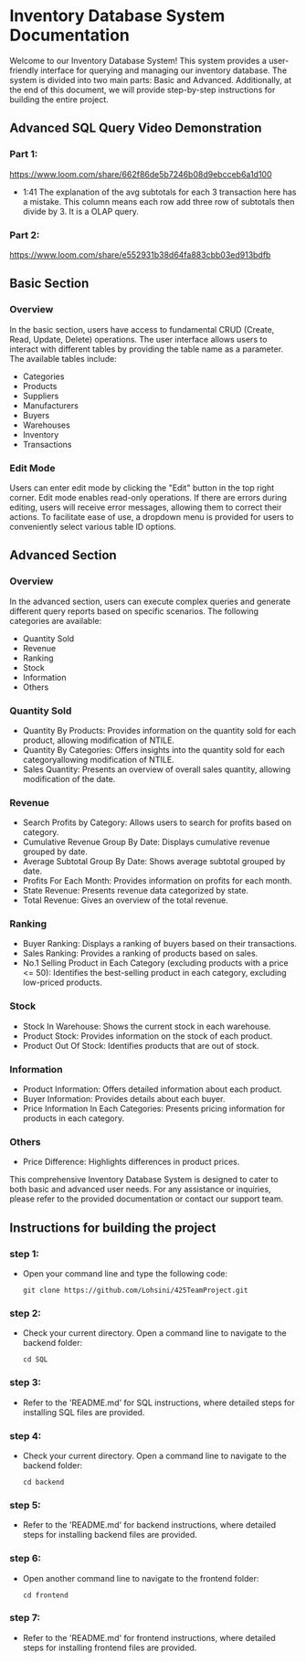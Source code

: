 # Inventory Database System Documentation

Welcome to our Inventory Database System! This system provides a user-friendly interface for querying and managing our inventory database. The system is divided into two main parts: Basic and Advanced. Additionally, at the end of this document, we will provide step-by-step instructions for building the entire project.

## Advanced SQL Query Video Demonstration
### Part 1: 
https://www.loom.com/share/662f86de5b7246b08d9ebcceb6a1d100
* 1:41 The explanation of the avg subtotals for each 3 transaction here has a mistake. This column means each row add three row of subtotals then divide by 3. It is a OLAP query.

### Part 2:
https://www.loom.com/share/e552931b38d64fa883cbb03ed913bdfb

## Basic Section
### Overview
In the basic section, users have access to fundamental CRUD (Create, Read, Update, Delete) operations. The user interface allows users to interact with different tables by providing the table name as a parameter. The available tables include:

- Categories
- Products
- Suppliers
- Manufacturers
- Buyers
- Warehouses
- Inventory
- Transactions

### Edit Mode
Users can enter edit mode by clicking the "Edit" button in the top right corner. Edit mode enables read-only operations. If there are errors during editing, users will receive error messages, allowing them to correct their actions.
To facilitate ease of use, a dropdown menu is provided for users to conveniently select various table ID options.

## Advanced Section
### Overview
In the advanced section, users can execute complex queries and generate different query reports based on specific scenarios. The following categories are available:

- Quantity Sold
- Revenue
- Ranking
- Stock
- Information
- Others

### Quantity Sold
- Quantity By Products: Provides information on the quantity sold for each product, allowing modification of NTILE.
- Quantity By Categories: Offers insights into the quantity sold for each categoryallowing modification of NTILE.
- Sales Quantity: Presents an overview of overall sales quantity, allowing modification of the date.

### Revenue
- Search Profits by Category: Allows users to search for profits based on category.
- Cumulative Revenue Group By Date: Displays cumulative revenue grouped by date.
- Average Subtotal Group By Date: Shows average subtotal grouped by date.
- Profits For Each Month: Provides information on profits for each month.
- State Revenue: Presents revenue data categorized by state.
- Total Revenue: Gives an overview of the total revenue.

### Ranking
- Buyer Ranking: Displays a ranking of buyers based on their transactions.
- Sales Ranking: Provides a ranking of products based on sales.
- No.1 Selling Product in Each Category (excluding products with a price <= 50): Identifies the best-selling product in each category, excluding low-priced products.

### Stock
- Stock In Warehouse: Shows the current stock in each warehouse.
- Product Stock: Provides information on the stock of each product.
- Product Out Of Stock: Identifies products that are out of stock.

### Information
- Product Information: Offers detailed information about each product.
- Buyer Information: Provides details about each buyer.
- Price Information In Each Categories: Presents pricing information for products in each 
category.

### Others
- Price Difference: Highlights differences in product prices.

This comprehensive Inventory Database System is designed to cater to both basic and advanced user needs. For any assistance or inquiries, please refer to the provided documentation or contact our support team.

## Instructions for building the project

### step 1:
- Open your command line and type the following code:
  ```
  git clone https://github.com/Lohsini/425TeamProject.git
  ```

### step 2:
- Check your current directory. Open a command line to navigate to the backend folder:
  ```
  cd SQL
  ```

### step 3:
- Refer to the 'README.md' for SQL instructions, where detailed steps for installing SQL files are provided.

### step 4:
- Check your current directory. Open a command line to navigate to the backend folder:
  ```
  cd backend
  ```

### step 5:
- Refer to the 'README.md' for backend instructions, where detailed steps for installing backend files are provided.

### step 6:
- Open another command line to navigate to the frontend folder:
  ```
  cd frontend
  ```

### step 7:
- Refer to the 'README.md' for frontend instructions, where detailed steps for installing frontend files are provided.
